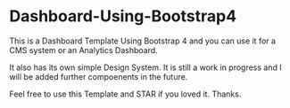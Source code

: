 # Dashboard-Using-Bootstrap4 

This is a Dashboard Template Using Bootstrap 4 and you can use it for a CMS system or an Analytics Dashboard. 

It also has its own simple Design System. It is still a work in progress and I will be added further compoenents in the future. 

Feel free to use this Template and STAR if you loved it. Thanks. 
